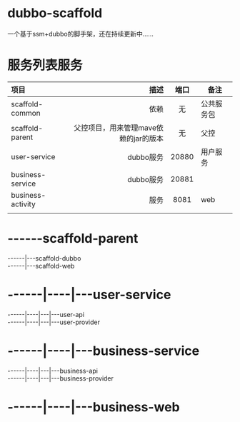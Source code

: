 # dubbo-scaffold
一个基于ssm+dubbo的脚手架，还在持续更新中......

# 服务列表服务

| 项目      |  描述 | 端口 | 备注  |
| :-------- | --------:| :--: | ---- |
| scaffold-common | 依赖 |  无  |  公共服务包  |
| scaffold-parent | 父控项目，用来管理mave依赖的jar的版本 | 无 | 父控  |
| user-service | dubbo服务 | 20880 | 用户服务 |
| business-service | dubbo服务 | 20881 |  |
| business-activity | 服务  | 8081 |  web |
|  |  |  |  |

# ------scaffold-parent  
------|---scaffold-dubbo   
------|---scaffold-web  

# ------|----|---user-service   
------|----|---|---user-api  
------|----|---|---user-provider

# ------|----|---business-service   
------|----|---|---business-api  
------|----|---|---business-provider

# ------|----|---business-web



